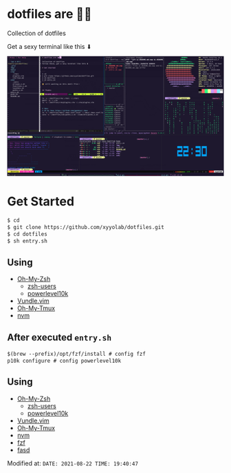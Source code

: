 # dotfiles are 🦄🦄

Collection of dotfiles

Get a sexy terminal like this ⬇︎

![terminal](./src/terminal.png)



# Get Started


```
$ cd
$ git clone https://github.com/xyyolab/dotfiles.git
$ cd dotfiles
$ sh entry.sh
```

## Using

- [Oh-My-Zsh](https://github.com/ohmyzsh/ohmyzsh)
  - [zsh-users](https://github.com/zsh-users)
  - [powerlevel10k](https://github.com/romkatv/powerlevel10k)
- [Vundle.vim](https://github.com/VundleVim/Vundle.vim)
- [Oh-My-Tmux](https://github.com/gpakosz/.tmux)
- [nvm](https://github.com/nvm-sh/nvm)

## After executed `entry.sh`

```
$(brew --prefix)/opt/fzf/install # config fzf
p10k configure # config powerlevel10k
```

## Using

- [Oh-My-Zsh](https://github.com/ohmyzsh/ohmyzsh)
  - [zsh-users](https://github.com/zsh-users)
  - [powerlevel10k](https://github.com/romkatv/powerlevel10k)
- [Vundle.vim](https://github.com/VundleVim/Vundle.vim)
- [Oh-My-Tmux](https://github.com/gpakosz/.tmux)
- [nvm](https://github.com/nvm-sh/nvm)
- [fzf](https://github.com/junegunn/fzf)
- [fasd](https://github.com/clvv/fasd)

Modified at: `DATE: 2021-08-22 TIME: 19:40:47`
